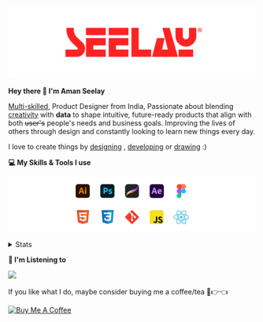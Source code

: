 [![banner](./images/seelay.svg)](https://www.seelay.in)

**Hey there 👋 I'm Aman Seelay**

[Multi-skilled](https://www.seelay.in/#skills), Product Designer from India, Passionate about blending [creativity](https://illustrations.seelay.in) with <b>data</b> to shape intuitive, future-ready products that align with both <s>user's</s> people's needs and business goals. Improving the lives of others through design and constantly looking to learn new things every day.

I love to create things by [designing](https://www.seelay.in/#work) , [developing](https://www.seelay.in/#projects) or [drawing](https://art.seelay.in) :)

**💻 My Skills & Tools I use**

[![banner](./images/skills&tools.svg)](https://www.seelay.in/about)

<details>
  <summary>Stats</summary>

---

<!--START_SECTION:waka-->
![Profile Views](http://img.shields.io/badge/Profile%20Views-1-blue)

**🐱 My GitHub Data** 

> 📦 824.8 kB Used in GitHub's Storage 
 > 
> 🏆 1,663 Contributions in the Year 2025
 > 
> 💼 Opted to Hire
 > 
> 📜 1 Public Repository 
 > 
> 🔑 27 Private Repository 
 > 
**I'm a Night 🦉** 

```text
🌞 Morning                573 commits         ███░░░░░░░░░░░░░░░░░░░░░░   12.33 % 
🌆 Daytime                566 commits         ███░░░░░░░░░░░░░░░░░░░░░░   12.18 % 
🌃 Evening                1432 commits        ████████░░░░░░░░░░░░░░░░░   30.81 % 
🌙 Night                  2077 commits        ███████████░░░░░░░░░░░░░░   44.69 % 
```
📅 **I'm Most Productive on Sunday** 

```text
Monday                   634 commits         ███░░░░░░░░░░░░░░░░░░░░░░   13.64 % 
Tuesday                  710 commits         ████░░░░░░░░░░░░░░░░░░░░░   15.28 % 
Wednesday                652 commits         ████░░░░░░░░░░░░░░░░░░░░░   14.03 % 
Thursday                 632 commits         ███░░░░░░░░░░░░░░░░░░░░░░   13.60 % 
Friday                   494 commits         ███░░░░░░░░░░░░░░░░░░░░░░   10.63 % 
Saturday                 657 commits         ████░░░░░░░░░░░░░░░░░░░░░   14.14 % 
Sunday                   869 commits         █████░░░░░░░░░░░░░░░░░░░░   18.70 % 
```


📊 **This Week I Spent My Time On** 

```text
🕑︎ Time Zone: Asia/Kolkata

💬 Programming Languages: 
Other                    1 hr 43 mins        ███████████████████░░░░░░   77.14 % 
JavaScript               27 mins             █████░░░░░░░░░░░░░░░░░░░░   20.50 % 
JSON                     3 mins              █░░░░░░░░░░░░░░░░░░░░░░░░   02.36 % 

🔥 Editors: 
Chrome                   1 hr 45 mins        ████████████████████░░░░░   78.56 % 
VS Code                  28 mins             █████░░░░░░░░░░░░░░░░░░░░   21.44 % 

💻 Operating System: 
Windows                  2 hrs 13 mins       █████████████████████████   100.00 % 
```

**I Mostly Code in JavaScript** 

```text
JavaScript               17 repos            ███████████████░░░░░░░░░░   58.62 % 
TypeScript               5 repos             ████░░░░░░░░░░░░░░░░░░░░░   17.24 % 
HTML                     4 repos             ███░░░░░░░░░░░░░░░░░░░░░░   13.79 % 
Java                     2 repos             ██░░░░░░░░░░░░░░░░░░░░░░░   06.90 % 
Astro                    1 repo              █░░░░░░░░░░░░░░░░░░░░░░░░   03.45 % 
```




 Last Updated on 26/07/2025 06:54:54 UTC
<!--END_SECTION:waka-->

---

 </details>

**🎵 I'm Listening to**

<object data="https://now-play.vercel.app/api/generate?uid=7a17a86e-d6b7-43b5-8d9c-1d6dae42a779" >

  <img src="https://now-play.vercel.app/api/generate?uid=7a17a86e-d6b7-43b5-8d9c-1d6dae42a779" />

</object>

If you like what I do, maybe consider buying me a coffee/tea 🥺👉👈

<a href="https://www.buymeacoffee.com/seelay" target="_blank"><img src="https://cdn.buymeacoffee.com/buttons/v2/default-red.png" alt="Buy Me A Coffee" width="150" ></a>

